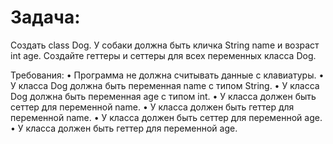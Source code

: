 # Задача:

Создать class Dog. У собаки должна быть кличка String name и возраст int age.
Создайте геттеры и сеттеры для всех переменных класса Dog.

Требования:
•	Программа не должна считывать данные с клавиатуры.
•	У класса Dog должна быть переменная name с типом String.
•	У класса Dog должна быть переменная age с типом int.
•	У класса должен быть сеттер для переменной name.
•	У класса должен быть геттер для переменной name.
•	У класса должен быть сеттер для переменной age.
•	У класса должен быть геттер для переменной age.
